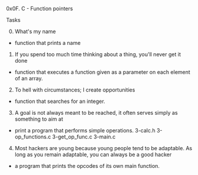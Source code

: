 0x0F. C - Function pointers

Tasks

0. What's my name
 - function that prints a name
1. If you spend too much time thinking about a thing, you'll never get it done
 - function that executes a function given as a parameter on each element of an array.
2. To hell with circumstances; I create opportunities
 - function that searches for an integer.
3.  A goal is not always meant to be reached, it often serves simply as something to aim at
 - print a program that performs simple operations.
  3-calc.h
  3-op_functions.c
  3-get_op_func.c
  3-main.c
 4. Most hackers are young because young people tend to be adaptable. As long as you remain adaptable, you can always be a good hacker
 -  a program that prints the opcodes of its own main function.
 
